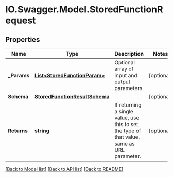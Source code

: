 # IO.Swagger.Model.StoredFunctionRequest
## Properties

Name | Type | Description | Notes
------------ | ------------- | ------------- | -------------
**_Params** | [**List&lt;StoredFunctionParam&gt;**](StoredFunctionParam.md) | Optional array of input and output parameters. | [optional] 
**Schema** | [**StoredFunctionResultSchema**](StoredFunctionResultSchema.md) |  | [optional] 
**Returns** | **string** | If returning a single value, use this to set the type of that value, same as URL parameter. | [optional] 

[[Back to Model list]](../README.md#documentation-for-models) [[Back to API list]](../README.md#documentation-for-api-endpoints) [[Back to README]](../README.md)

